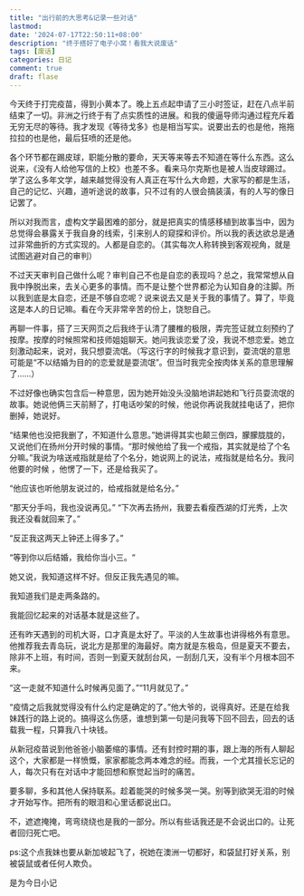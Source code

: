 ```yaml
---
title: "出行前的大思考&记录一些对话"
lastmod: 
date: '2024-07-17T22:50:11+08:00' 
description: "终于搭好了电子小窝！看我大说废话"
tags: [废话]
categories: 日记
comment: true
draft: flase
---
```


今天终于打完疫苗，得到小黄本了。晚上五点起申请了三小时签证，赶在八点半前结束了一切。非洲之行终于有了点实质性的进展。和我的傻逼导师沟通过程充斥着无穷无尽的等待。我才发现《等待戈多》也是相当写实。说要出去的也是他，拖拖拉拉的也是他，最后狂喷的还是他。

各个环节都在踢皮球，职能分散的要命，天天等来等去不知道在等什么东西。这么说来，《没有人给他写信的上校》也差不多。看来马尔克斯也是被人当皮球踢过。学了这么多年文学，越来越觉得没有人真正在写什么大命题，大家写的都是生活，自己的记忆、兴趣，道听途说的故事，只不过有的人很会搞装潢，有的人写的像日记罢了。

所以对我而言，虚构文学最困难的部分，就是把真实的情感移植到故事当中，因为总觉得会暴露关于我自身的线索，引来别人的窥探和评价。所以我的表达欲总是通过非常曲折的方式实现的。人都是自恋的。（其实每次人称转换到客观视角，就是试图逃避对自己的审判）

不过天天审判自己做什么呢？审判自己不也是自恋的表现吗？总之，我常常想从自我中挣脱出来，去关心更多的事情。而不是让整个世界都沦为认知自身的注脚。所以我到底是太自恋，还是不够自恋呢？说来说去又是关于我的事情了。算了，毕竟这是本人的日记嘛。看在今天非常辛苦的份上，饶恕自己。

再聊一件事，搭了三天网页之后我终于认清了腰椎的极限，弄完签证就立刻预约了按摩。按摩的时候照常和技师姐姐聊天。她问我谈恋爱了没，我说不想恋爱。她立刻激动起来，说对，我只想耍流氓。（写这行字的时候我才意识到，耍流氓的意思可能是“不以结婚为目的的恋爱就是耍流氓”。但当时我完全按肉体关系的意思理解了……）

不过好像也确实包含后一种意思，因为她开始没头没脑地讲起她和飞行员耍流氓的故事。她说他俩三天前掰了，打电话吵架的时候，他说你再说我就挂电话了，把你删掉，她说好。

“结果他也没把我删了，不知道什么意思。”她讲得其实也颠三倒四，朦朦胧胧的，又说他们在扬州分开时候的事情。“那时候他给了我一个戒指，其实就是给了个名分嘛。”我说为啥送戒指就是给了个名分，她说网上的说法，戒指就是给名分。我问他要的时候 ，他愣了一下，还是给我买了。

“他应该也听他朋友说过的，给戒指就是给名分。”

“那天分手吗，我也没说再见。” “下次再去扬州，我要去看瘦西湖的灯光秀，上次我还没看就回来了。”

“反正我这两天上钟还上得多了。”

“等到你以后结婚，我给你当小三。“

她又说，我知道这样不好。但反正我先遇见的嘛。

我知道我们是走两条路的。

我能回忆起来的对话基本就是这些了。

还有昨天遇到的司机大哥，口才真是太好了。平淡的人生故事也讲得格外有意思。他推荐我去青岛玩，说北方是那里的海最好。南方就是东极岛，但是夏天不要去，除非不上班，有时间，否则一到夏天就刮台风，一刮刮几天，没有半个月根本回不来。

“这一走就不知道什么时候再见面了。”“11月就见了。”

“疫情之后我就觉得没有什么约定是确定的了。”他大爷的，说得真好。还是在给我妹践行的路上说的。搞得这么伤感，谁想到第一句是问我等下回不回去，回去的话载我一程，只算我八十块钱。

从新冠疫苗说到他爸爸小脑萎缩的事情。还有封控时期的事，跟上海的所有人聊起这个，大家都是一样愤慨，家家都能念两本难念的经。而我，一个尤其擅长忘记的人，每次只有在对话中才能回想和察觉起当时的痛苦。

要多聊，多和其他人保持联系。趁着能哭的时候多哭一哭。别等到欲哭无泪的时候才开始写作。把所有的眼泪和心里话都说出口。

不，遮遮掩掩，弯弯绕绕也是我的一部分。所以有些话我还是不会说出口的。让死者回归死亡吧。

ps:这个点我妹也要从新加坡起飞了，祝她在澳洲一切都好，和袋鼠打好关系，别被袋鼠或者任何人欺负。

是为今日小记
